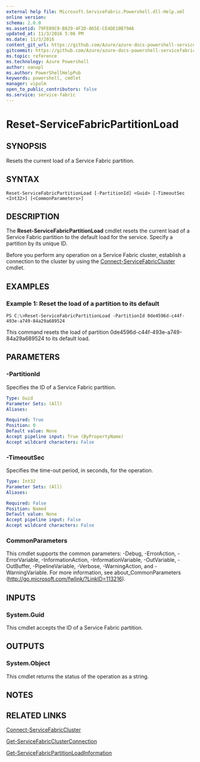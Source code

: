 ```yaml
---
external help file: Microsoft.ServiceFabric.Powershell.dll-Help.xml
online version:
schema: 2.0.0
ms.assetid: 79FE09C9-B829-4F2D-865E-CE4DE10B79A6
updated_at: 11/3/2016 5:06 PM
ms.date: 11/3/2016
content_git_url: https://github.com/Azure/azure-docs-powershell-servicefabric/blob/master/Service-Fabric-cmdlets/ServiceFabric/vlatest/Reset-ServiceFabricPartitionLoad.md
gitcommit: https://github.com/Azure/azure-docs-powershell-servicefabric/blob/79292df3c325e2a04987a559a1141637740ddd4c/Service-Fabric-cmdlets/ServiceFabric/vlatest/Reset-ServiceFabricPartitionLoad.md
ms.topic: reference
ms.technology: Azure Powershell
author: oanapl
ms.author: PowerShellHelpPub
keywords: powershell, cmdlet
manager: vipulm
open_to_public_contributors: false
ms.service: service-fabric
---
```


# Reset-ServiceFabricPartitionLoad

## SYNOPSIS
Resets the current load of a Service Fabric partition.

## SYNTAX

```
Reset-ServiceFabricPartitionLoad [-PartitionId] <Guid> [-TimeoutSec <Int32>] [<CommonParameters>]
```

## DESCRIPTION
The **Reset-ServiceFabricPartitionLoad** cmdlet resets the current load of a Service Fabric partition to the default load for the service.
Specify a partition by its unique ID.

Before you perform any operation on a Service Fabric cluster, establish a connection to the cluster by using the [Connect-ServiceFabricCluster](./Connect-ServiceFabricCluster.md) cmdlet.

## EXAMPLES

### Example 1: Reset the load of a partition to its default
```
PS C:\>Reset-ServiceFabricPartitionLoad -PartitionId 0de4596d-c44f-493e-a749-84a29a689524
```

This command resets the load of partition 0de4596d-c44f-493e-a749-84a29a689524 to its default load.

## PARAMETERS

### -PartitionId
Specifies the ID of a Service Fabric partition.

```yaml
Type: Guid
Parameter Sets: (All)
Aliases:

Required: True
Position: 0
Default value: None
Accept pipeline input: True (ByPropertyName)
Accept wildcard characters: False
```

### -TimeoutSec
Specifies the time-out period, in seconds, for the operation.

```yaml
Type: Int32
Parameter Sets: (All)
Aliases:

Required: False
Position: Named
Default value: None
Accept pipeline input: False
Accept wildcard characters: False
```

### CommonParameters
This cmdlet supports the common parameters: -Debug, -ErrorAction, -ErrorVariable, -InformationAction, -InformationVariable, -OutVariable, -OutBuffer, -PipelineVariable, -Verbose, -WarningAction, and -WarningVariable. For more information, see about_CommonParameters (http://go.microsoft.com/fwlink/?LinkID=113216).

## INPUTS

### System.Guid
This cmdlet accepts the ID of a Service Fabric partition.

## OUTPUTS

### System.Object
This cmdlet returns the status of the operation as a string.

## NOTES

## RELATED LINKS

[Connect-ServiceFabricCluster](xref:ServiceFabric/vlatest/Connect-ServiceFabricCluster.md)

[Get-ServiceFabricClusterConnection](xref:ServiceFabric/vlatest/Get-ServiceFabricClusterConnection.md)

[Get-ServiceFabricPartitionLoadInformation](xref:ServiceFabric/vlatest/Get-ServiceFabricPartitionLoadInformation.md)
